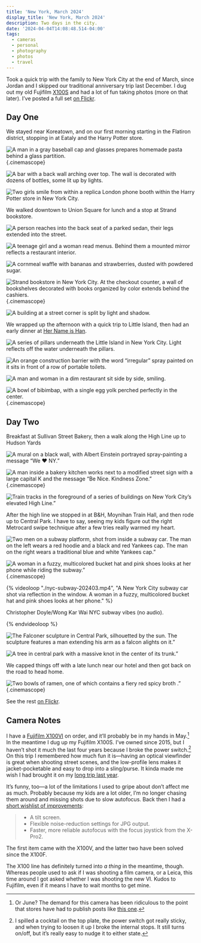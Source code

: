 ```yaml
---
title: 'New York, March 2024'
display_title: 'New York, March 2024'
description: Two days in the city.
date: '2024-04-04T14:08:48.514-04:00'
tags:
  - cameras
  - personal
  - photography
  - photos
  - travel
---
```


Took a quick trip with the family to New York City at the end of March, since Jordan and I skipped our traditional anniversary trip last December. I dug out my old Fujifilm [X100S](/posts/fuji-x100s/) and had a lot of fun taking photos (more on that later). I’ve posted a full set [on Flickr](https://flic.kr/s/aHBqjBk6Uv).

## Day One

We stayed near Koreatown, and on our first morning starting in the Flatiron district, stopping in at Eataly and the Harry Potter store.

![A man in a gray baseball cap and glasses prepares homemade pasta behind a glass partition.](nyc-march-2024-1.jpg "Homemade pasta station at Eataly"){.cinemascope}

![A bar with a back wall arching over top. The wall is decorated with dozens of bottles, some lit up by lights.](nyc-march-2024-3.jpg "Butterbeer bar")

![Two girls smile from within a replica London phone booth within the Harry Potter store in New York City.](nyc-march-2024-7.jpg "Ring ring (I like that Em is using the old folks’ sign for a telephone)")

We walked downtown to Union Square for lunch and a stop at Strand bookstore.

![A person reaches into the back seat of a parked sedan, their legs extended into the street.](nyc-march-2024-17.jpg "This could have been a mannequin for all I know")

![A teenage girl and a woman read menus. Behind them a mounted mirror reflects a restaurant interior.](nyc-march-2024-21.jpg "Lunch at Friend of a Farmer near Union Square")

![A cornmeal waffle with bananas and strawberries, dusted with powdered sugar.](nyc-march-2024-25.jpg "Cornmeal waffle")

![Strand bookstore in New York City. At the checkout counter, a wall of bookshelves decorated with books organized by color extends behind the cashiers.](nyc-march-2024-28.jpg "Reading rainbow"){.cinemascope}

![A building at a street corner is split by light and shadow.](nyc-march-2024-29.jpg)

We wrapped up the afternoon with a quick trip to Little Island, then had an early dinner at [Her Name is Han](http://www.hernameishan.com).

![A series of pillars underneath the Little Island in New York City. Light reflects off the water underneath the pillars.](nyc-march-2024-36.jpg "Holding up Little Island")

![An orange construction barrier with the word “irregular” spray painted on it sits in front of a row of portable toilets.](nyc-march-2024-38.jpg "irregular")


![A man and woman in a dim restaurant sit side by side, smiling.](nyc-march-2024-44.jpg "Dinner at Her Name is Han")

![A bowl of bibimbap, with a single egg yolk perched perfectly in the center.](nyc-march-2024-45.jpg "That egg!"){.cinemascope}

## Day Two

Breakfast at Sullivan Street Bakery, then a walk along the High Line up to Hudson Yards

![A mural on a black wall, with Albert Einstein portrayed spray-painting a message “We ❤️ NY.”](nyc-march-2024-51.jpg "Chelsea mural")

![A man inside a bakery kitchen works next to a modified street sign with a large capital K and the message “Be Nice. Kindness Zone.”](nyc-march-2024-58.jpg "Kindness zone in Sullivan St Bakery"){.cinemascope}

![Train tracks in the foreground of a series of buildings on New York City’s elevated High Line.”](nyc-march-2024-70.jpg "Mixed materials on the High Line")

After the high line we stopped in at B&H, Moynihan Train Hall, and then rode up to Central Park. I have to say, seeing my kids figure out the right Metrocard swipe technique after a few tries really warmed my heart.

![Two men on a subway platform, shot from inside a subway car. The man on the left wears a red hoodie and a black and red Yankees cap. The man on the right wears a traditional blue and white Yankees cap.”](nyc-march-2024-89.jpg "Subway stare")

![A woman in a fuzzy, multicolored bucket hat and pink shoes looks at her phone while riding the subway.”](nyc-march-2024-90.jpg "Think pink"){.cinemascope}

{% videoloop "./nyc-subway-202403.mp4", "A New York City subway car shot via reflection in the window. A woman in a fuzzy, multicolored bucket hat and pink shoes looks at her phone." %}

Christopher Doyle/Wong Kar Wai NYC subway vibes (no audio).

{% endvideoloop %}

![The Falconer sculpture in Central Park, silhouetted by the sun. The sculpture features a man extending his arm as a falcon alights on it.”](nyc-march-2024-93.jpg "The Falconer")

![A tree in central park with a massive knot in the center of its trunk.”](nyc-march-2024-94.jpg "The trees have eyes")

We capped things off with a late lunch near our hotel and then got back on the road to head home.

![Two bowls of ramen, one of which contains a fiery red spicy broth .”](nyc-march-2024-104.jpg "Ajisen Ramen"){.cinemascope}

See the rest [on Flickr](https://flic.kr/s/aHBqjBk6Uv).

## Camera Notes

I have a [Fujifilm X100VI](https://fujifilm-x.com/global/products/cameras/x100vi/) on order, and it’ll probably be in my hands in May.[^1] In the meantime I dug up my Fujifilm X100S. I’ve owned since 2015, but I haven’t shot it much the last four years because I broke the power switch.[^2] On this trip I remembered how much fun it is—having an optical viewfinder is great when shooting street scenes, and the low-profile lens makes it jacket-pocketable and easy to drop into a sling/purse. It kinda made me wish I had brought it on my [long trip last year](/posts/philippines-japan-2023-part-1/).

It’s funny, too—a lot of the limitations I used to gripe about don’t affect me as much. Probably because my kids are a lot older, I’m no longer chasing them around and missing shots due to slow autofocus. Back then I had a [short wishlist of improvements](/posts/stuck-in-manual/):

> * A tilt screen.
> * Flexible noise-reduction settings for JPG output.
> * Faster, more reliable autofocus with the focus joystick from the X-Pro2.
 
The first item came with the X100V, and the latter two have been solved since the X100F.

The X100 line has definitely turned into *a thing* in the meantime, though. Whereas people used to ask if I was shooting a film camera, or a Leica, this time around I got asked whether I was shooting the new VI. Kudos to Fujifilm, even if it means I have to wait months to get mine.

[^1]: Or June? The demand for this camera has been ridiculous to the point that stores have had to publish posts like [this one](https://www.shopmoment.com/reviews/how-to-actually-get-a-fujifilm-x100vi).

[^2]: I spilled a cocktail on the top plate, the power switch got really sticky, and when trying to loosen it up I broke the internal stops. It still turns on/off, but it’s really easy to nudge it to either state.